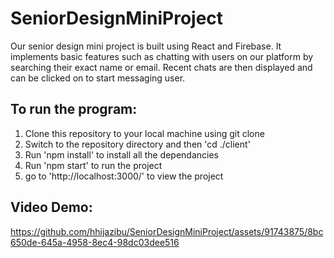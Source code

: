 # SeniorDesignMiniProject

Our senior design mini project is built using React and Firebase. It implements basic features such as chatting with users on our platform by searching their exact name or email. Recent chats are then displayed and can be clicked on to start messaging user.


## To run the program: 
1. Clone this repository to your local machine using git clone
2. Switch to the repository directory and then 'cd ./client'
3. Run 'npm install' to install all the dependancies
4. Run 'npm start' to run the project
5. go to 'http://localhost:3000/' to view the project

## Video Demo:
   

https://github.com/hhijazibu/SeniorDesignMiniProject/assets/91743875/8bc650de-645a-4958-8ec4-98dc03dee516


